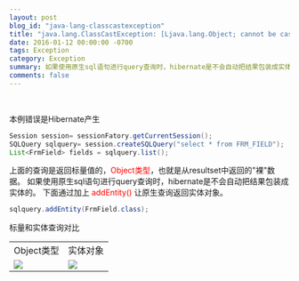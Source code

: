 ```yaml
---
layout: post
blog_id: "java-lang-classcastexception"
title: "java.lang.ClassCastException: [Ljava.lang.Object; cannot be cast to"
date: 2016-01-12 00:00:00 -0700
tags: Exception
category: Exception
summary: 如果使用原生sql语句进行query查询时，hibernate是不会自动把结果包装成实体的。
comments: false
---
```

<br>

本例错误是Hibernate产生

```java
Session session= sessionFatory.getCurrentSession();
SQLQuery sqlquery= session.createSQLQuery("select * from FRM_FIELD");
List<FrmField> fields = sqlquery.list();
```

上面的查询是返回标量值的，<font color="red">Object类型</font>，也就是从resultset中返回的"裸"数据。
如果使用原生sql语句进行query查询时，hibernate是不会自动把结果包装成实体的。
下面通过加上 <font color="red">addEntity()</font> 让原生查询返回实体对象。

```java
sqlquery.addEntity(FrmField.class);
```

标量和实体查询对比

<table class="table table-bordered table-condensed"> 
	  <tr>
		<td>Object类型</td>
		<td>实体对象</td>
	  </tr>
	  <tr> 
		 <td> <img src="{{ site.baseurl}}/images/exception/1.png" /> </td> 
		 <td> <img src="{{ site.baseurl}}/images/exception/2.png" /> </td> 
	  </tr> 
</table>

<br>
